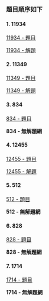 ### 題目順序如下

#### 1. 11934
[11934 - 題目](https://cpe.cse.nsysu.edu.tw/cpe/file/attendance/problemPdf/11934.pdf)

[11934 - 解題](https://zerojudge.tw/ShowProblem?problemid=j031)




#### 2. 11349
[11349 - 題目](https://cpe.cse.nsysu.edu.tw/cpe/file/attendance/problemPdf/11349.pdf)

[11349 - 解題](https://zerojudge.tw/ShowProblem?problemid=e513)




#### 3. 834
[834 - 題目](https://cpe.cse.nsysu.edu.tw/cpe/file/attendance/problemPdf/834.pdf)

**834 - 無解題網**




#### 4. 12455
[12455 - 題目](https://cpe.cse.nsysu.edu.tw/cpe/file/attendance/problemPdf/12455.pdf)

[12455 - 解題](https://zerojudge.tw/ShowProblem?problemid=a522)




#### 5. 512
[512 - 題目](https://cpe.cse.nsysu.edu.tw/cpe/file/attendance/problemPdf/512.pdf)

**512  - 無解題網**



#### 6. 828
[828 - 題目](https://cpe.cse.nsysu.edu.tw/cpe/file/attendance/problemPdf/828.pdf)

**828 - 無解題網**




#### 7. 1714
[1714 - 題目](https://cpe.cse.nsysu.edu.tw/cpe/file/attendance/problemPdf/1714.pdf)

**1714 - 無解題網**
